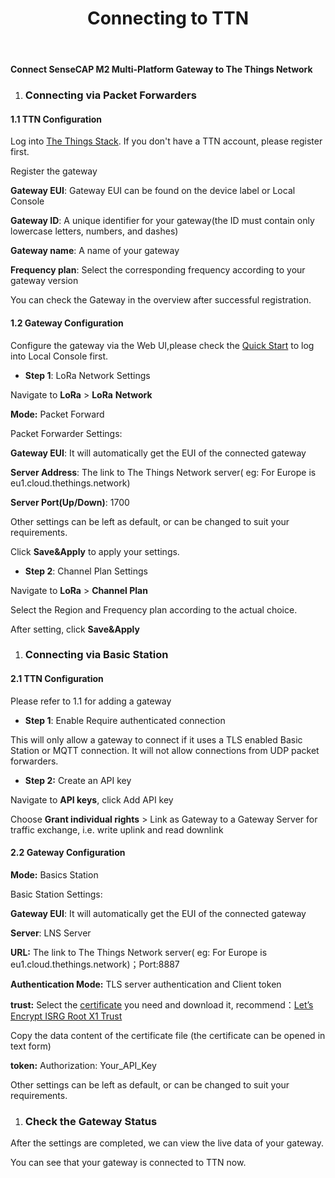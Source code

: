 ﻿---
description: Connect SenseCAP M2 Multi-Platform Gateway to TTN
title: Connecting to TTN
keywords:
- SenseCAP Network
image: https://files.seeedstudio.com/wiki/wiki-platform/S.png
last_update:
  date: 02/14/2023
  author: Matthew
---

**Connect SenseCAP M2 Multi-Platform Gateway to The Things Network** 

1. ### **Connecting via Packet Forwarders**
#### **1.1 TTN Configuration**
Log into [The Things Stack](https://eu1.cloud.thethings.network/console). If you don't have a TTN account, please register first.



Register the gateway








**Gateway EUI**: Gateway EUI can be found on the device label or Local Console

**Gateway ID**: A unique identifier for your gateway(the ID must contain only lowercase letters, numbers, and dashes)

**Gateway name**: A name of your gateway

**Frequency plan**: Select the corresponding frequency according to your gateway version




You can check the Gateway in the overview after successful registration.


#### **1.2 Gateway Configuration**
Configure the gateway via the Web UI,please check the [Quick Start](https://files.seeedstudio.com/products/SenseCAP/M2_Multi-Platform_Gateway/Quick_Start_for_SenseCAP_Gateway_&_Sensors.pdf) to log into Local Console first.

- **Step 1**: LoRa Network Settings

Navigate to **LoRa** > **LoRa** **Network** 

**Mode:** Packet Forward

Packet Forwarder Settings:

**Gateway EUI**: It will automatically get the EUI of the connected gateway 

**Server Address**: The link to The Things Network server( eg: For Europe is eu1.cloud.thethings.network)

**Server Port(Up/Down)**: 1700

Other settings can be left as default, or can be changed to suit your requirements.

Click **Save&Apply** to apply your settings.

- **Step 2**: Channel Plan Settings

Navigate to **LoRa** > **Channel Plan** 

Select the Region and Frequency plan according to the actual choice.

After setting, click **Save&Apply**





1. ### **Connecting via Basic Station**
#### **2.1 TTN Configuration**
Please refer to 1.1 for adding a gateway

- **Step 1**: Enable Require authenticated connection

This will only allow a gateway to connect if it uses a TLS enabled Basic Station or MQTT connection. It will not allow connections from UDP packet forwarders.


- **Step 2:** Create an API key

Navigate to **API keys**, click Add API key




Choose **Grant individual rights** > Link as Gateway to a Gateway Server for traffic exchange, i.e. write uplink and read downlink




















#### **2.2 Gateway Configuration**
**Mode:** Basics Station

Basic Station Settings:

**Gateway EUI**: It will automatically get the EUI of the connected gateway 

**Server**: LNS Server

**URL:** The link to The Things Network server( eg: For Europe is eu1.cloud.thethings.network)；Port:8887

**Authentication Mode:** TLS server authentication and Client token

**trust:** Select the [certificate](https://www.thethingsindustries.com/docs/reference/root-certificates/) you need and download it, recommend：[Let’s Encrypt ISRG Root X1 Trust](https://letsencrypt.org/certs/isrgrootx1.pem)

Copy the data content of the certificate file (the certificate can be opened in text form)

**token:** Authorization: Your\_API\_Key

Other settings can be left as default, or can be changed to suit your requirements.




1. ### **Check the Gateway Status**
After the settings are completed, we can view the live data of your gateway.

You can see that your gateway is connected to TTN now.





